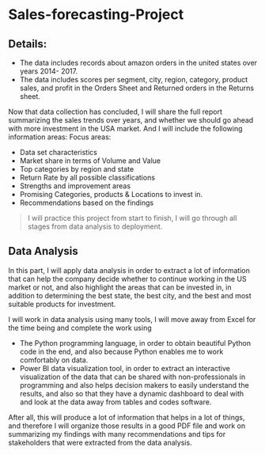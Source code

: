 # Sales-forecasting-Project

## Details:

- The data includes records about amazon orders in the united states over years 2014- 2017.
- The data includes scores per segment, city, region, category, product sales, and profit in the Orders Sheet and Returned orders in the Returns sheet.

Now that data collection has concluded, I will share the full report summarizing the sales trends over years, and whether we should go ahead with more investment in the USA market. And I will include the following information areas:
Focus areas:
- Data set characteristics 
- Market share in terms of Volume and Value
- Top categories by region and state
- Return Rate by all possible classifications
- Strengths and improvement areas 
- Promising Categories, products & Locations to invest in.
- Recommendations based on the findings


> I will practice this project from start to finish, I will go through all stages from data analysis to deployment.


## Data Analysis

In this part, I will apply data analysis in order to extract a lot of information that can help the company decide whether to continue working in the US market or not, and also highlight the areas that can be invested in, in addition to determining the best state, the best city, and the best and most suitable products for investment.

I will work in data analysis using many tools, I will move away from Excel for the time being and complete the work using
* The Python programming language, in order to obtain beautiful Python code in the end, and also because Python enables me to work comfortably on data.
* Power BI data visualization tool, in order to extract an interactive visualization of the data that can be shared with non-professionals in programming and also helps decision makers to easily understand the results, and also so that they have a dynamic dashboard to deal with and look at the data away from tables and codes software.

After all, this will produce a lot of information that helps in a lot of things, and therefore I will organize those results in a good PDF file and work on summarizing my findings with many recommendations and tips for stakeholders that were extracted from the data analysis.
